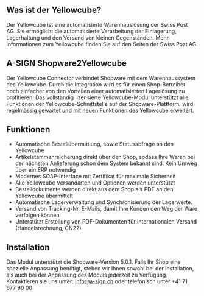 ## Was ist der Yellowcube?

Der Yellowcube ist eine automatisierte Warenhauslösung der Swiss Post AG. Sie ermöglicht die automatisierte Verarbeitung der Einlagerung, Lagerhaltung und den Versand von kleinen Gegenständen. Mehr Informationen zum Yellowcube finden Sie auf den Seiten der Swiss Post AG.

## A-SIGN Shopware2Yellowcube

Der Yellowcube Connector verbindet Shopware mit dem Warenhaussystem des Yellowcube. Durch die Integration wird es für einen Shop-Betreiber noch einfacher von den Vorteilen einer automatisierten Lagerlösung zu profitieren. Das vollständig lizensierte Yellowcube-Modul unterstützt alle Funktionen der Yellowcube-Schnittstelle auf der Shopware-Plattform, wird regelmässig gewartet und mit neuen Funktionen des Yellowcube erweitert.

## Funktionen

* Automatische Bestellübermittlung, sowie Statusabfrage an den Yellowcube
* Artikelstammanreicherung direkt über den Shop, sodass Ihre Waren bei der nächsten Anlieferung schon dem System bekannt sind. Kein Umweg über ein ERP notwendig
* Modernes SOAP-Interface mit Zertifikat für maximale Sicherheit
* Alle Yellowcube Versandarten und Optionen werden unterstützt
* Bestelldokumente werden direkt aus dem Shop als PDF an den Yellowcube übermittelt
* Automatische Lagerverwaltung und Synchronisierung der Lagerwerte.
* Versand von Tracking-Nr. E-Mails, damit Ihre Kunden den Weg der Ware verfolgen können
* Unterstützt Erstellung von PDF-Dokumenten für internationalen Versand (Handelsrechnung, CN22)

## Installation

Das Modul unterstützt die Shopware-Version 5.0.1. Falls Ihr Shop eine spezielle Anpassung benötigt, stehen wir Ihnen sowohl bei der Installation, als auch bei der Anpassung des Moduls jederzeit zu Verfügung.
Kontaktieren sie uns unter: info@a-sign.ch
oder telefonisch unter +41 71 677 90 00
